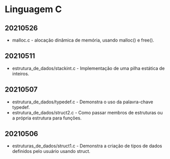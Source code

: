 # Linguagem C
## 20210526
- malloc.c - alocação dinâmica de memória, usando malloc() e free().
## 20210511
- estrutura_de_dados/stackint.c - Implementação de uma pilha estática de inteiros.
## 20210507
- estrutura_de_dados/typedef.c - Demonstra o uso da palavra-chave typedef.
- estrutura_de_dados/struct2.c - Como passar membros de estruturas ou a própria estrutura para funções.
## 20210506
- estruturas_de_dados/struct1.c - Demonstra a criação de tipos de dados definidos pelo usuário usando struct.

